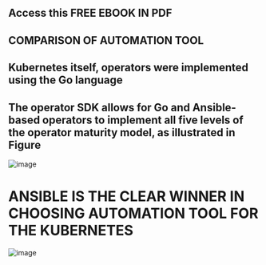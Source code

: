 ## Access this FREE EBOOK IN PDF 

## COMPARISON OF AUTOMATION TOOL
## Kubernetes itself, operators were implemented using the Go language
## The operator SDK allows for Go and Ansible-based operators to implement all five levels of the operator maturity model, as illustrated in Figure

![image](https://user-images.githubusercontent.com/107435692/234902408-c98ae22c-5ad5-454a-b248-98a725d05a76.png)

# ANSIBLE IS THE CLEAR WINNER IN CHOOSING AUTOMATION TOOL FOR THE KUBERNETES

![image](https://user-images.githubusercontent.com/107435692/234902523-2751e277-2835-4e34-a19f-110767f03a6d.png)

